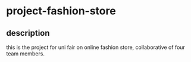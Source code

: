 # **project-fashion-store**
## description
this is the project for uni fair on online fashion store, collaborative of four team members.
